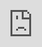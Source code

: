 ```yaml
---
layout: default
title: Welcome
nav_order: 0
---
```


# Kasten by Veeam and Red Hat OpenShift Demo

![Kasten and OpenShift Logos](/assets/images/joint_logo.jpg "Kasten by Veeam and Red Hat OpenShift")

Welcome to the **Kasten by Veeam and Red Hat OpenShift Demo**.  In the labs contained on this site, we will be exploring how to quickly and easily implement Data Protection for Red Hat OpenShift clusters using Kasten K10 by Veeam.

For more information on how to deploy, configure, and manage Kasten K10, visit our [Documentation Portal](https://docs.kasten.io) or [try fully featured Kasten K10 today for free](https://www.kasten.io/free-kubernetes)!

{: .note }
These labs are written with the assumption that you have an existing RedHat OpenShift cluster deployed along with the [Kasten K10 Operator](https://marketplace.redhat.com/en-us/products/kasten-k10).  If you are a RedHat employee, you can deploy the required infrastructure by visiting [demo.redhat.com](https://demo.redhat.com).

While the Kasten K10 Operator has already been deployed within the demo environment, you can run through the guided steps using the embedded experience below:

<iframe class="sl-demo" src="https://app.storylane.io/demo/hfr76e40ea6y" name="sl-embed" allow="fullscreen; camera; microphone" style="position:absolute;top:0;left:0;width:100%;height:100%;border:none;"></iframe>